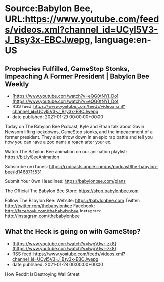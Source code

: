 # Source:Babylon Bee, URL:https://www.youtube.com/feeds/videos.xml?channel_id=UCyl5V3-J_Bsy3x-EBCJwepg, language:en-US

## Prophecies Fulfilled, GameStop Stonks, Impeaching A Former President | Babylon Bee Weekly
 - [https://www.youtube.com/watch?v=eQGOtNYI_Do](https://www.youtube.com/watch?v=eQGOtNYI_Do)
 - RSS feed: https://www.youtube.com/feeds/videos.xml?channel_id=UCyl5V3-J_Bsy3x-EBCJwepg
 - date published: 2021-01-29 00:00:00+00:00

Today on The Babylon Bee Podcast, Kyle and Ethan talk about Gavin Newsom lifting lockdowns, GameStop stonks, and the impeachment of a former president. They also throw down in an epic rap battle and tell you how you can have a zoo name a roach after your ex. 

Watch The Babylon Bee animation on our animation playlist: https://bit.ly/BeeAnimation  

Subscribe on iTunes: https://podcasts.apple.com/us/podcast/the-babylon-bee/id1468715531

Submit Your Own Headlines: https://babylonbee.com/plans

The Official The Babylon Bee Store: https://shop.babylonbee.com

Follow The Babylon Bee:
Website: https://babylonbee.com
Twitter: http://twitter.com/thebabylonbee
Facebook: http://facebook.com/thebabylonbee
Instagram: http://instagram.com/thebabylonbee

## What the Heck is going on with GameStop?
 - [https://www.youtube.com/watch?v=lwgVJwr-zk8](https://www.youtube.com/watch?v=lwgVJwr-zk8)
 - RSS feed: https://www.youtube.com/feeds/videos.xml?channel_id=UCyl5V3-J_Bsy3x-EBCJwepg
 - date published: 2021-01-28 00:00:00+00:00

How Reddit Is Destroying Wall Street

